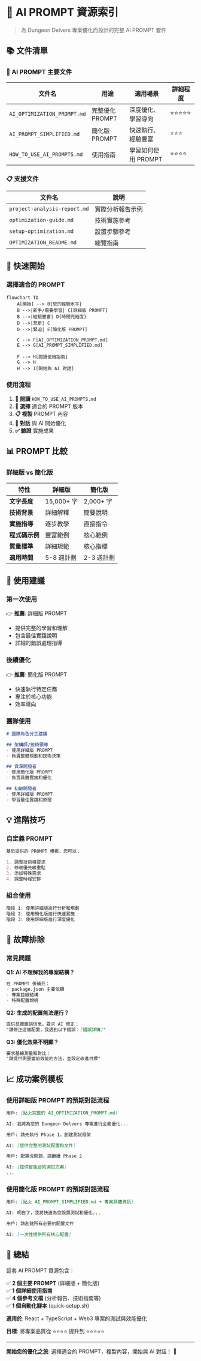 # 🤖 AI PROMPT 資源索引

> 為 Dungeon Delvers 專案優化而設計的完整 AI PROMPT 套件

## 📚 文件清單

### 🎯 AI PROMPT 主要文件

| 文件名 | 用途 | 適用場景 | 詳細程度 |
|--------|------|----------|----------|
| `AI_OPTIMIZATION_PROMPT.md` | 完整優化 PROMPT | 深度優化、學習導向 | ⭐⭐⭐⭐⭐ |
| `AI_PROMPT_SIMPLIFIED.md` | 簡化版 PROMPT | 快速執行、經驗豐富 | ⭐⭐⭐ |
| `HOW_TO_USE_AI_PROMPTS.md` | 使用指南 | 學習如何使用 PROMPT | ⭐⭐⭐⭐ |

### 📋 支援文件

| 文件名 | 說明 |
|--------|------|
| `project-analysis-report.md` | 實際分析報告示例 |
| `optimization-guide.md` | 技術實施參考 |
| `setup-optimization.md` | 設置步驟參考 |
| `OPTIMIZATION_README.md` | 總覽指南 |

## 🚀 快速開始

### 選擇適合的 PROMPT

```mermaid
flowchart TD
    A[開始] --> B{您的經驗水平}
    B -->|新手/需要學習| C[詳細版 PROMPT]
    B -->|經驗豐富| D{時間充裕度}
    D -->|充足| C
    D -->|緊迫| E[簡化版 PROMPT]
    
    C --> F[AI_OPTIMIZATION_PROMPT.md]
    E --> G[AI_PROMPT_SIMPLIFIED.md]
    
    F --> H[閱讀使用指南]
    G --> H
    H --> I[開始與 AI 對話]
```

### 使用流程

1. **📖 閱讀** `HOW_TO_USE_AI_PROMPTS.md`
2. **🎯 選擇** 適合的 PROMPT 版本
3. **📋 複製** PROMPT 內容
4. **🤖 對話** 與 AI 開始優化
5. **✅ 驗證** 實施成果

## 📊 PROMPT 比較

### 詳細版 vs 簡化版

| 特性 | 詳細版 | 簡化版 |
|------|--------|--------|
| **文字長度** | 15,000+ 字 | 2,000+ 字 |
| **技術背景** | 詳細解釋 | 簡要說明 |
| **實施指導** | 逐步教學 | 直接指令 |
| **程式碼示例** | 豐富範例 | 核心範例 |
| **質量標準** | 詳細規範 | 核心指標 |
| **適用時間** | 5-8 週計劃 | 2-3 週計劃 |

## 🎯 使用建議

### 第一次使用
👉 **推薦**: 詳細版 PROMPT
- 提供完整的學習和理解
- 包含最佳實踐說明
- 詳細的錯誤處理指導

### 後續優化
👉 **推薦**: 簡化版 PROMPT
- 快速執行特定任務
- 專注於核心功能
- 效率導向

### 團隊使用
```markdown
# 團隊角色分工建議

## 架構師/技術領導
- 使用詳細版 PROMPT
- 負責整體規劃和技術決策

## 資深開發者
- 使用簡化版 PROMPT
- 負責具體實施和優化

## 初級開發者
- 使用詳細版 PROMPT
- 學習最佳實踐和原理
```

## 💡 進階技巧

### 自定義 PROMPT
```markdown
基於提供的 PROMPT 模板，您可以：

1. 調整技術棧要求
2. 修改優先級重點
3. 添加特殊需求
4. 調整時程安排
```

### 組合使用
```markdown
階段 1: 使用詳細版進行分析和規劃
階段 2: 使用簡化版進行快速實施
階段 3: 使用詳細版進行深度優化
```

## 🔧 故障排除

### 常見問題

**Q1: AI 不理解我的專案結構？**
```markdown
在 PROMPT 後補充：
- package.json 主要依賴
- 專案目錄結構
- 特殊配置說明
```

**Q2: 生成的配置無法運行？**
```markdown
提供具體錯誤信息，要求 AI 修正：
"請修正這個配置，我遇到以下錯誤：[錯誤詳情]"
```

**Q3: 優化效果不明顯？**
```markdown
要求基線測量和對比：
"請提供測量當前效能的方法，並設定改進目標"
```

## 📈 成功案例模板

### 使用詳細版 PROMPT 的預期對話流程

```markdown
用戶: [貼上完整的 AI_OPTIMIZATION_PROMPT.md]

AI: 我將為您的 Dungeon Delvers 專案進行全面優化...

用戶: 請先執行 Phase 1，創建測試框架

AI: [提供完整的測試配置和文件]

用戶: 配置沒問題，請繼續 Phase 2

AI: [提供智能合約測試方案]
...
```

### 使用簡化版 PROMPT 的預期對話流程

```markdown
用戶: [貼上 AI_PROMPT_SIMPLIFIED.md + 專案具體資訊]

AI: 明白了，我將快速為您設置測試和優化...

用戶: 請創建所有必要的配置文件

AI: [一次性提供所有核心配置]
```

## 🎉 總結

這套 AI PROMPT 資源包含：

✅ **2 個主要 PROMPT** (詳細版 + 簡化版)  
✅ **1 個詳細使用指南**  
✅ **4 個參考文檔** (分析報告、技術指南等)  
✅ **1 個自動化腳本** (quick-setup.sh)  

**適用於**: React + TypeScript + Web3 專案的測試與效能優化

**目標**: 將專案品質從 ⭐⭐⭐⭐ 提升到 ⭐⭐⭐⭐⭐

---

**開始您的優化之旅**: 選擇適合的 PROMPT，複製內容，開始與 AI 對話！ 🚀